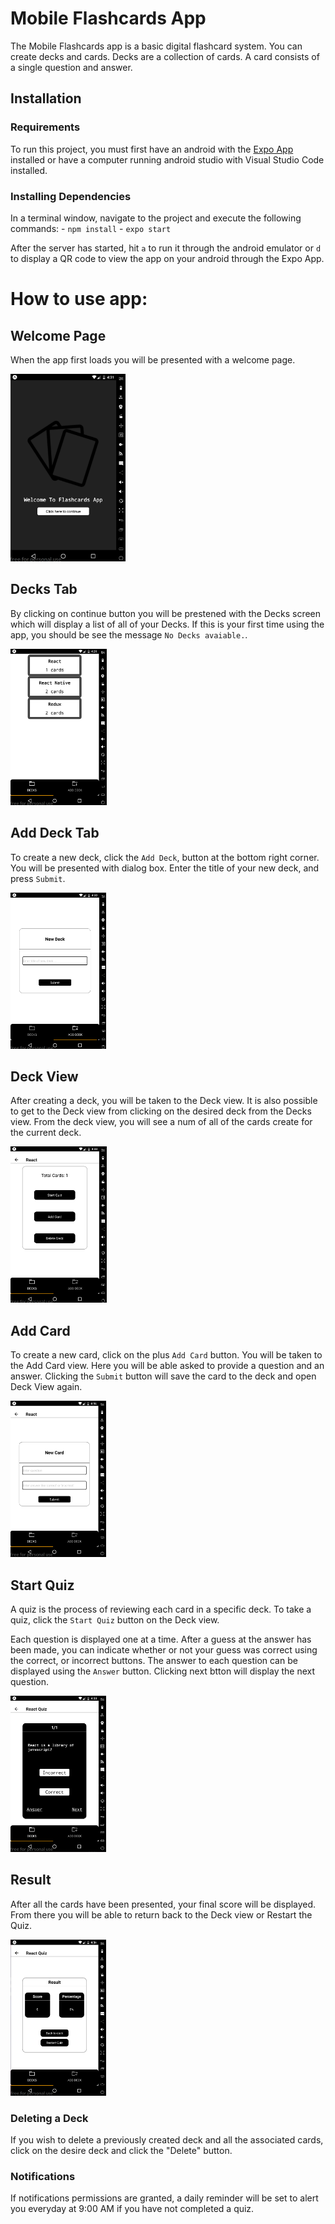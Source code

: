 

# Mobile Flashcards App
The Mobile Flashcards app is a basic digital flashcard system. You can create decks and cards. Decks are a collection of cards. A card consists of a single question and answer.

## Installation

### Requirements
To run this project, you must first have an android with the [Expo App](https://play.google.com/store/apps/details?id=host.exp.exponent&hl=en) installed or have a computer running android studio with Visual Studio Code installed.  

### Installing Dependencies
In a terminal window, navigate to the project and execute the following commands:
    - `npm install`
    - `expo start`

After the server has started, hit `a` to run it through the android emulator or `d` to display a QR code to view the app on your android through the Expo App.

# How to use app:

## Welcome Page
When the app first loads you will be presented with a welcome page.

<img src="AppSS/1.png" height="300" />

## Decks Tab
By clicking on continue button you will be prestened with the Decks screen which will display a list of all of your Decks. If this is your first time using the app, you should be see the message `No Decks avaiable.`.

<img src="AppSS/2.png" height="250" />

## Add Deck Tab
To create a new deck, click the `Add Deck`, button at the bottom right corner. You will be presented with dialog box. Enter the title of your new deck, and press `Submit`.

<img src="AppSS/3.png" height="250"/>

## Deck View
After creating a deck, you will be taken to the Deck view. It is also possible to get to the Deck view from clicking on the desired deck from the Decks view. From the deck view, you will see a num of all of the cards create for the current deck.

<img src="AppSS/4.png" height="250"/>

## Add Card
To create a new card, click on the plus `Add Card` button. You will be taken to the Add Card view. Here you will be able asked to provide a question and an answer. Clicking the `Submit` button will save the card to the deck and open Deck View again.

<img src="AppSS/7.png" height="250"/>


## Start Quiz
A quiz is the process of reviewing each card in a specific deck. To take a quiz, click the `Start Quiz` button on the Deck view.

Each question is displayed one at a time. After a guess at the answer has been made, you can indicate whether or not your guess was correct using the correct, or incorrect buttons. The answer to each question can be displayed using the `Answer` button. Clicking next btton will display the next question.

<img src="AppSS/5.png" height="250"/>

## Result

After all the cards have been presented, your final score will be displayed. From there you will be able to return back to the Deck view or Restart the Quiz.

<img src="AppSS/6.png" height="250"/>


### Deleting a Deck
If you wish to delete a previously created deck and all the associated cards, click on the desire deck and click the "Delete" button.

### Notifications
If notifications permissions are granted, a daily reminder will be set to alert you everyday at 9:00 AM if you have not completed a quiz.


